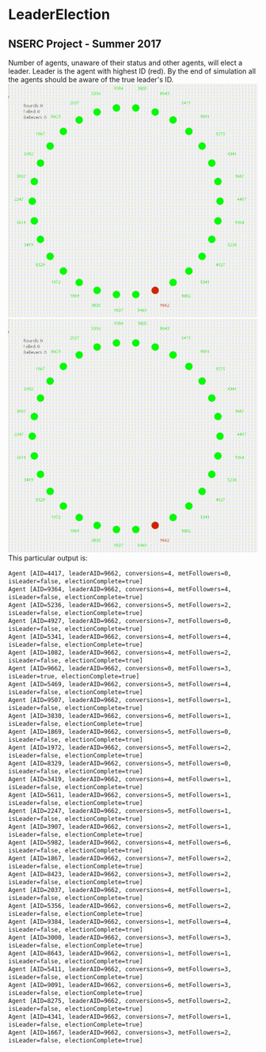 # LeaderElection
## NSERC Project - Summer 2017<br>
Number of agents, unaware of their status and other agents, will elect a leader. Leader is the agent with highest ID (red). By the end of simulation all the agents should be aware of the true leader's ID. <br>
<img src="https://github.com/ParastooB/LeaderElection/blob/master/Simulation30AgentsSameNode.gif?raw=true" alt="Drawing" style="width:20x"/>
![alt text](https://github.com/ParastooB/LeaderElection/blob/master/Simulation30AgentsSameNode.gif?raw=true "Simulation") <br>
This particular output is:
```
Agent [AID=4417, leaderAID=9662, conversions=4, metFollowers=0, isLeader=false, electionComplete=true]
Agent [AID=9364, leaderAID=9662, conversions=4, metFollowers=4, isLeader=false, electionComplete=true]
Agent [AID=5236, leaderAID=9662, conversions=5, metFollowers=2, isLeader=false, electionComplete=true]
Agent [AID=4927, leaderAID=9662, conversions=7, metFollowers=0, isLeader=false, electionComplete=true]
Agent [AID=5341, leaderAID=9662, conversions=4, metFollowers=4, isLeader=false, electionComplete=true]
Agent [AID=1082, leaderAID=9662, conversions=4, metFollowers=2, isLeader=false, electionComplete=true]
Agent [AID=9662, leaderAID=9662, conversions=0, metFollowers=3, isLeader=true, electionComplete=true]
Agent [AID=5469, leaderAID=9662, conversions=5, metFollowers=4, isLeader=false, electionComplete=true]
Agent [AID=9507, leaderAID=9662, conversions=1, metFollowers=1, isLeader=false, electionComplete=true]
Agent [AID=3830, leaderAID=9662, conversions=6, metFollowers=1, isLeader=false, electionComplete=true]
Agent [AID=1869, leaderAID=9662, conversions=5, metFollowers=0, isLeader=false, electionComplete=true]
Agent [AID=1972, leaderAID=9662, conversions=5, metFollowers=2, isLeader=false, electionComplete=true]
Agent [AID=8329, leaderAID=9662, conversions=5, metFollowers=0, isLeader=false, electionComplete=true]
Agent [AID=3419, leaderAID=9662, conversions=4, metFollowers=1, isLeader=false, electionComplete=true]
Agent [AID=5611, leaderAID=9662, conversions=5, metFollowers=1, isLeader=false, electionComplete=true]
Agent [AID=2247, leaderAID=9662, conversions=5, metFollowers=1, isLeader=false, electionComplete=true]
Agent [AID=3907, leaderAID=9662, conversions=2, metFollowers=1, isLeader=false, electionComplete=true]
Agent [AID=5982, leaderAID=9662, conversions=4, metFollowers=6, isLeader=false, electionComplete=true]
Agent [AID=1867, leaderAID=9662, conversions=7, metFollowers=2, isLeader=false, electionComplete=true]
Agent [AID=8423, leaderAID=9662, conversions=3, metFollowers=2, isLeader=false, electionComplete=true]
Agent [AID=2037, leaderAID=9662, conversions=4, metFollowers=1, isLeader=false, electionComplete=true]
Agent [AID=5356, leaderAID=9662, conversions=6, metFollowers=2, isLeader=false, electionComplete=true]
Agent [AID=9384, leaderAID=9662, conversions=1, metFollowers=4, isLeader=false, electionComplete=true]
Agent [AID=3000, leaderAID=9662, conversions=3, metFollowers=3, isLeader=false, electionComplete=true]
Agent [AID=8643, leaderAID=9662, conversions=1, metFollowers=1, isLeader=false, electionComplete=true]
Agent [AID=5411, leaderAID=9662, conversions=9, metFollowers=3, isLeader=false, electionComplete=true]
Agent [AID=9091, leaderAID=9662, conversions=6, metFollowers=3, isLeader=false, electionComplete=true]
Agent [AID=8275, leaderAID=9662, conversions=5, metFollowers=2, isLeader=false, electionComplete=true]
Agent [AID=4341, leaderAID=9662, conversions=7, metFollowers=1, isLeader=false, electionComplete=true]
Agent [AID=1667, leaderAID=9662, conversions=3, metFollowers=2, isLeader=false, electionComplete=true]
```
